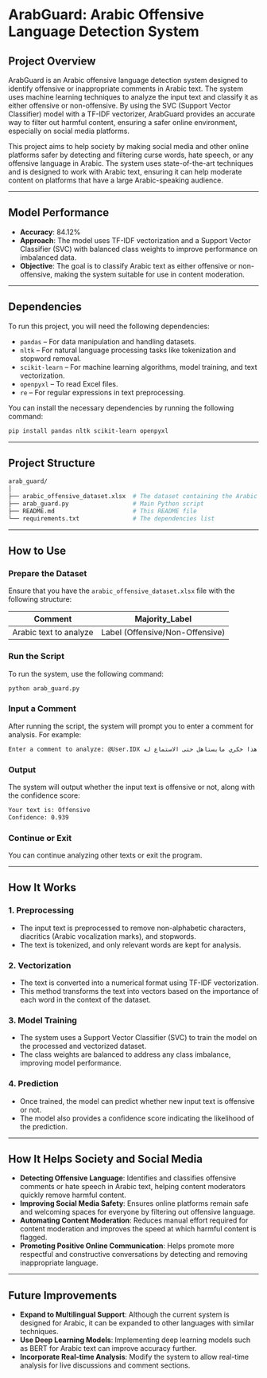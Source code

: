 # ArabGuard: Arabic Offensive Language Detection System

## Project Overview
ArabGuard is an Arabic offensive language detection system designed to identify offensive or inappropriate comments in Arabic text. The system uses machine learning techniques to analyze the input text and classify it as either offensive or non-offensive. By using the SVC (Support Vector Classifier) model with a TF-IDF vectorizer, ArabGuard provides an accurate way to filter out harmful content, ensuring a safer online environment, especially on social media platforms.

This project aims to help society by making social media and other online platforms safer by detecting and filtering curse words, hate speech, or any offensive language in Arabic. The system uses state-of-the-art techniques and is designed to work with Arabic text, ensuring it can help moderate content on platforms that have a large Arabic-speaking audience.

---

## Model Performance

- **Accuracy**: 84.12%
- **Approach**: The model uses TF-IDF vectorization and a Support Vector Classifier (SVC) with balanced class weights to improve performance on imbalanced data.
- **Objective**: The goal is to classify Arabic text as either offensive or non-offensive, making the system suitable for use in content moderation.

---

## Dependencies

To run this project, you will need the following dependencies:

- `pandas` – For data manipulation and handling datasets.
- `nltk` – For natural language processing tasks like tokenization and stopword removal.
- `scikit-learn` – For machine learning algorithms, model training, and text vectorization.
- `openpyxl` – To read Excel files.
- `re` – For regular expressions in text preprocessing.

You can install the necessary dependencies by running the following command:

```bash
pip install pandas nltk scikit-learn openpyxl
```

---

## Project Structure

```bash
arab_guard/
│
├── arabic_offensive_dataset.xlsx  # The dataset containing the Arabic text and labels
├── arab_guard.py                  # Main Python script
├── README.md                      # This README file
└── requirements.txt               # The dependencies list
```

---

## How to Use

### Prepare the Dataset
Ensure that you have the `arabic_offensive_dataset.xlsx` file with the following structure:

| **Comment**          | **Majority_Label**      |
|----------------------|-------------------------|
| Arabic text to analyze | Label (Offensive/Non-Offensive) |

### Run the Script

To run the system, use the following command:

```bash
python arab_guard.py
```

### Input a Comment

After running the script, the system will prompt you to enter a comment for analysis. For example:

```bash
Enter a comment to analyze: @User.IDX هذا خكري مايستاهل حتى الاستماع له !!!
```

### Output

The system will output whether the input text is offensive or not, along with the confidence score:

```bash
Your text is: Offensive
Confidence: 0.939
```

### Continue or Exit
You can continue analyzing other texts or exit the program.

---

## How It Works

### 1. Preprocessing
- The input text is preprocessed to remove non-alphabetic characters, diacritics (Arabic vocalization marks), and stopwords.
- The text is tokenized, and only relevant words are kept for analysis.

### 2. Vectorization
- The text is converted into a numerical format using TF-IDF vectorization.
- This method transforms the text into vectors based on the importance of each word in the context of the dataset.

### 3. Model Training
- The system uses a Support Vector Classifier (SVC) to train the model on the processed and vectorized dataset.
- The class weights are balanced to address any class imbalance, improving model performance.

### 4. Prediction
- Once trained, the model can predict whether new input text is offensive or not.
- The model also provides a confidence score indicating the likelihood of the prediction.

---

## How It Helps Society and Social Media

- **Detecting Offensive Language**: Identifies and classifies offensive comments or hate speech in Arabic text, helping content moderators quickly remove harmful content.
- **Improving Social Media Safety**: Ensures online platforms remain safe and welcoming spaces for everyone by filtering out offensive language.
- **Automating Content Moderation**: Reduces manual effort required for content moderation and improves the speed at which harmful content is flagged.
- **Promoting Positive Online Communication**: Helps promote more respectful and constructive conversations by detecting and removing inappropriate language.

---

## Future Improvements

- **Expand to Multilingual Support**: Although the current system is designed for Arabic, it can be expanded to other languages with similar techniques.
- **Use Deep Learning Models**: Implementing deep learning models such as BERT for Arabic text can improve accuracy further.
- **Incorporate Real-time Analysis**: Modify the system to allow real-time analysis for live discussions and comment sections.
